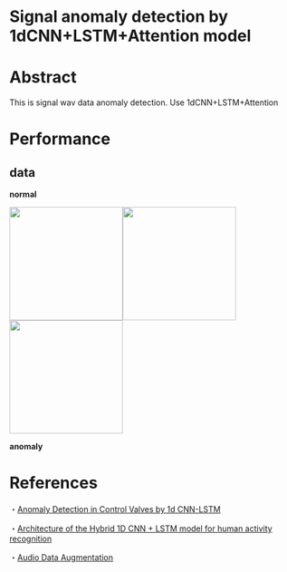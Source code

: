 # Signal anomaly detection by 1dCNN+LSTM+Attention model

# Abstract
This is signal wav data anomaly detection.
Use 1dCNN+LSTM+Attention 


# Performance

## data 

<b>normal</b>

<img src="https://user-images.githubusercontent.com/48679574/182996152-2e5fbcbb-5e04-484f-b11c-9fe4716046b8.png" width="200px"><img src="https://user-images.githubusercontent.com/48679574/182996155-3039a0f9-fe4b-4c12-b5f7-43393028052f.png" width="200px"><img src="https://user-images.githubusercontent.com/48679574/182996157-c48a523b-4355-4b16-9b68-0f8b7d64468c.png" width="200px">

<b>anomaly</b>

# References
・[Anomaly Detection in Control Valves by 1d CNN-LSTM](https://confit.atlas.jp/guide/event-img/jsai2018/3Pin1-44/public/pdf?type=in)

・[Architecture of the Hybrid 1D CNN + LSTM model for human activity recognition](https://www.researchgate.net/figure/Architecture-of-the-Hybrid-1D-CNN-LSTM-model-for-human-activity-recognition_fig4_343341551)

・[Audio Data Augmentation](https://www.kaggle.com/code/hidehisaarai1213/rfcx-audio-data-augmentation-japanese-english)
